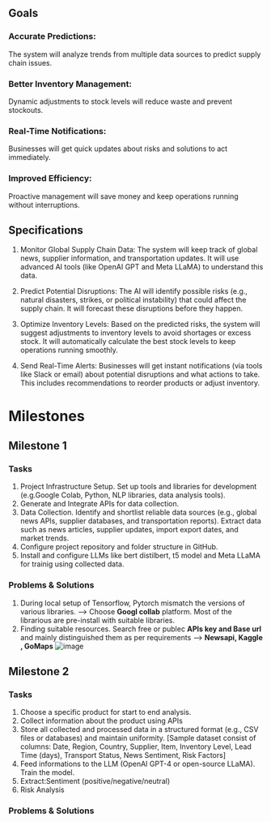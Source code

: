 ## **Goals**

### Accurate Predictions: 
The system will analyze trends from multiple data sources to predict supply chain issues.
### Better Inventory Management: 
Dynamic adjustments to stock levels will reduce waste and prevent stockouts.
### Real-Time Notifications: 
Businesses will get quick updates about risks and solutions to act immediately.
### Improved Efficiency:
Proactive management will save money and keep operations running without interruptions.

## **Specifications**

1. Monitor Global Supply Chain Data: The system will keep track of global news, supplier information, and transportation updates. It will use advanced AI tools (like OpenAI GPT and Meta LLaMA) to understand this data.

2. Predict Potential Disruptions: The AI will identify possible risks (e.g., natural disasters, strikes, or political instability) that could affect the supply chain. It will forecast these disruptions before they happen.

3. Optimize Inventory Levels: Based on the predicted risks, the system will suggest adjustments to inventory levels to avoid shortages or excess stock. It will automatically calculate the best stock levels to keep operations running smoothly.

4. Send Real-Time Alerts: Businesses will get instant notifications (via tools like Slack or email) about potential disruptions and what actions to take. This includes recommendations to reorder products or adjust inventory.

# **Milestones**
## Milestone 1
### Tasks
1. Project Infrastructure Setup. Set up tools and libraries for development (e.g.Google Colab, Python, NLP libraries, data analysis tools).
2. Generate and Integrate APIs for data collection.
3. Data Collection. Identify and shortlist reliable data sources (e.g., global news APIs, supplier databases, and transportation reports).
Extract data such as news articles, supplier updates, import export dates, and market trends.
4. Configure project repository and folder structure in GitHub.
5. Install and configure LLMs like bert distilbert, t5 model and Meta LLaMA for trainig using collected data.
### Problems & Solutions
1. During local setup of Tensorflow, Pytorch mismatch the versions of various libraries. --> Choose **Googl collab** platform. Most of the librarious are pre-install with suitable libraries.
2. Finding suitable resources. Search free or publec **APIs key and Base url** and mainly distinguished them as per requirements --> **Newsapi, Kaggle , GoMaps**
![image](https://github.com/user-attachments/assets/1e1784ae-95ed-4f2d-89da-c92fea1fa487)

## Milestone 2
### Tasks
1. Choose a specific product for start to end analysis.
2. Collect information about the product using APIs
3. Store all collected and processed data in a structured format (e.g., CSV files or databases) and maintain uniformity. [Sample dataset consist of columns: Date, Region, Country, Supplier, Item, Inventory Level, Lead Time (days), Transport Status, News Sentiment, Risk Factors]
4. Feed informations to the LLM (OpenAI GPT-4 or open-source LLaMA). Train the model.
5. Extract:Sentiment (positive/negative/neutral)
6. Risk Analysis
### Problems & Solutions
